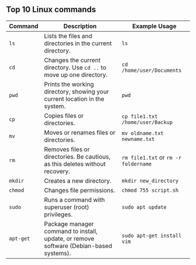 ## Top 10 Linux commands

| Command       | Description                                                                                       | Example Usage                             |
|---------------|---------------------------------------------------------------------------------------------------|-------------------------------------------|
| `ls`          | Lists the files and directories in the current directory.                                          | `ls`                                      |
| `cd`          | Changes the current directory. Use `cd ..` to move up one directory.                               | `cd /home/user/Documents`                 |
| `pwd`         | Prints the working directory, showing your current location in the system.                         | `pwd`                                     |
| `cp`          | Copies files or directories.                                                                      | `cp file1.txt /home/user/Backup`          |
| `mv`          | Moves or renames files or directories.                                                            | `mv oldname.txt newname.txt`              |
| `rm`          | Removes files or directories. Be cautious, as this deletes without recovery.                      | `rm file1.txt` or `rm -r foldername`      |
| `mkdir`       | Creates a new directory.                                                                           | `mkdir new_directory`                     |
| `chmod`       | Changes file permissions.                                                                          | `chmod 755 script.sh`                     |
| `sudo`        | Runs a command with superuser (root) privileges.                                                   | `sudo apt update`                         |
| `apt-get`     | Package manager command to install, update, or remove software (Debian-based systems).             | `sudo apt-get install vim`                |
